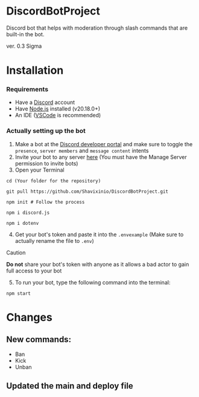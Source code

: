 # DiscordBotProject
Discord bot that helps with moderation through slash commands that are built-in the bot.

ver. 0.3 Sigma

# Installation
### Requirements
- Have a [Discord](https://discord.com/) account
- Have [Node.js](https://nodejs.org/en) installed (v20.18.0+)
- An IDE ([VSCode](https://code.visualstudio.com/) is recommended)

### Actually setting up the bot
1. Make a bot at the [Discord developer portal](https://discord.dev) and make sure to toggle the `presence`, `server members` and `message content` intents
2. Invite your bot to any server [here](https://discordapi.com/permissions.html#0) (You must have the Manage Server permission to invite bots)
3. Open your Terminal
```console
cd (Your folder for the repository)
```
```console
git pull https://github.com/Shavixinio/DiscordBotProject.git
```
```console
npm init # Follow the process
```

```console
npm i discord.js
```
```console
npm i dotenv
```
4. Get your bot's token and paste it into the `.envexample` (Make sure to actually rename the file to `.env`)
> [!CAUTION]
> **Do not** share your bot's token with anyone as it allows a bad actor to gain full access to your bot

5. To run your bot, type the following command into the terminal:
```console
npm start
```
# Changes
## New commands:
- Ban
- Kick
- Unban

## Updated the main and deploy file